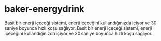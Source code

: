 # baker-energydrink
 Basit bir enerji içeceği sistemi, enerji içeceğini kullandığınızda içiyor ve 30 saniye boyunca hızlı koşu sağlıyor.  Basit bir enerji içeceği sistemi, enerji içeceğini kullandığınızda içiyor ve 30 saniye boyunca hızlı koşu sağlıyor.
